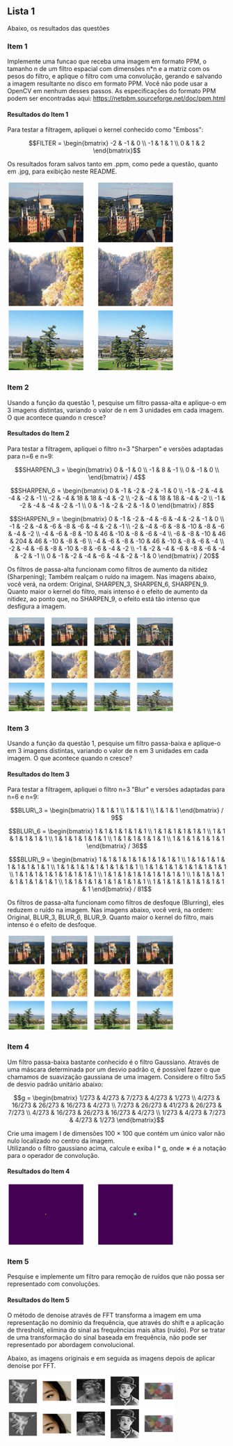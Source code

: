 ## Lista 1
Abaixo, os resultados das questões

### Item 1

Implemente uma funcao que receba uma imagem em formato PPM, o tamanho n de um filtro espacial com dimensões n*n e a matriz com os pesos do filtro, e aplique o filtro com uma convolução, gerando e salvando a imagem resultante no disco em formato PPM. Você não pode usar a OpenCV em nenhum desses passos. As especificações do formato PPM podem ser encontradas aqui: https://netpbm.sourceforge.net/doc/ppm.html

#### Resultados do Item 1
Para testar a filtragem, apliquei o kernel conhecido como "Emboss": 
```math
FILTER = \begin{bmatrix} 
-2 & -1 & 0 \\
-1 &  1 & 1 \\
 0 &  1 & 2
\end{bmatrix}
```

Os resultados foram salvos tanto em .ppm, como pede a questão, quanto em .jpg, para exibição neste README.

<div>
  <img src="https://github.com/TaigoI/ComputerVision/blob/main/List1/Item1/results/building_compare.jpg?raw=true" alt="Building" style="height: 15vw; width: 40vw;">
  <img src="https://github.com/TaigoI/ComputerVision/blob/main/List1/Item1/results/falls_compare.jpg?raw=true" alt="Falls" style="height: 15vw; width: 40vw;">
  <img src="https://github.com/TaigoI/ComputerVision/blob/main/List1/Item1/results/tree_compare.jpg?raw=true" alt="Tree" style="height: 15vw; width: 40vw;">
</div>

### Item 2

Usando a função da questão 1, pesquise um filtro passa-alta e aplique-o em 3 imagens distintas, variando o valor de n em 3 unidades em cada imagem. O que acontece quando n cresce?

#### Resultados do Item 2
Para testar a filtragem, apliquei o filtro n=3 "Sharpen" e versões adaptadas para n=6 e n=9:

```math
SHARPEN\_3 = \begin{bmatrix} 
 0 & -1 &  0 \\
-1 &  8 & -1 \\
 0 & -1 &  0 \\
\end{bmatrix}
/ 4
```

```math
SHARPEN\_6 = \begin{bmatrix} 
 0 & -1 & -2 & -2 & -1 &  0 \\
-1 & -2 & -4 & -4 & -2 & -1 \\
-2 & -4 & 18 & 18 & -4 & -2 \\
-2 & -4 & 18 & 18 & -4 & -2 \\
-1 & -2 & -4 & -4 & -2 & -1 \\
 0 & -1 & -2 & -2 & -1 &  0
\end{bmatrix}
/ 8
```

```math
SHARPEN\_9 = \begin{bmatrix} 
 0 & -1 &  -2 &  -4 &  -6 &  -4 &  -2 &  -1 &  0 \\
-1 & -2 &  -4 &  -6 &  -8 &  -6 &  -4 &  -2 & -1 \\
-2 & -4 &  -6 &  -8 & -10 &  -8 &  -6 &  -4 & -2 \\
-4 & -6 &  -8 & -10 &  46 & -10 &  -8 &  -6 & -4 \\
-6 & -8 & -10 &  46 & 204 &  46 & -10 &  -8 & -6 \\
-4 & -6 &  -8 & -10 &  46 & -10 &  -8 &  -6 & -4 \\
-2 & -4 &  -6 &  -8 & -10 &  -8 &  -6 &  -4 & -2 \\
-1 & -2 &  -4 &  -6 &  -8 &  -6 &  -4 &  -2 & -1 \\
 0 & -1 &  -2 &  -4 &  -6 &  -4 &  -2 &  -1 &  0
\end{bmatrix}
/ 20
```

Os filtros de passa-alta funcionam como filtros de aumento da nitidez (Sharpening); Também realçam o ruído na imagem.
Nas imagens abaixo, você verá, na ordem: Original, SHARPEN_3, SHARPEN_6, SHARPEN_9. Quanto maior o kernel do filtro, mais intenso é o efeito de aumento da nitidez, ao ponto que, no SHARPEN_9, o efeito está tão intenso que desfigura a imagem.

<div>
  <img src="https://github.com/TaigoI/ComputerVision/blob/main/List1/Item2/results/building_compare.jpg?raw=true" alt="Building" style="height: 7.5vw; width: 40vw;">
  <img src="https://github.com/TaigoI/ComputerVision/blob/main/List1/Item2/results/falls_compare.jpg?raw=true" alt="Falls" style="height: 7.5vw; width: 40vw;">
  <img src="https://github.com/TaigoI/ComputerVision/blob/main/List1/Item2/results/tree_compare.jpg?raw=true" alt="Tree" style="height: 7.5vw; width: 40vw;">
</div>

### Item 3

Usando a função da questão 1, pesquise um filtro passa-baixa e aplique-o em 3 imagens distintas, variando o valor de n em 3 unidades em cada imagem. O que acontece quando n cresce?

#### Resultados do Item 3
Para testar a filtragem, apliquei o filtro n=3 "Blur" e versões adaptadas para n=6 e n=9:

```math
BLUR\_3 = \begin{bmatrix} 
 1 & 1 & 1 \\
 1 & 1 & 1 \\
 1 & 1 & 1
\end{bmatrix}
/ 9
```

```math
BLUR\_6 = \begin{bmatrix} 
 1 & 1 & 1 & 1 & 1 & 1 \\
 1 & 1 & 1 & 1 & 1 & 1 \\
 1 & 1 & 1 & 1 & 1 & 1 \\
 1 & 1 & 1 & 1 & 1 & 1 \\
 1 & 1 & 1 & 1 & 1 & 1 \\
 1 & 1 & 1 & 1 & 1 & 1
\end{bmatrix}
/ 36
```

```math
$BLUR\_9 = \begin{bmatrix} 
 1 & 1 & 1 & 1 & 1 & 1 & 1 & 1 & 1 \\
 1 & 1 & 1 & 1 & 1 & 1 & 1 & 1 & 1 \\
 1 & 1 & 1 & 1 & 1 & 1 & 1 & 1 & 1 \\
 1 & 1 & 1 & 1 & 1 & 1 & 1 & 1 & 1 \\
 1 & 1 & 1 & 1 & 1 & 1 & 1 & 1 & 1 \\
 1 & 1 & 1 & 1 & 1 & 1 & 1 & 1 & 1 \\
 1 & 1 & 1 & 1 & 1 & 1 & 1 & 1 & 1 \\
 1 & 1 & 1 & 1 & 1 & 1 & 1 & 1 & 1 \\
 1 & 1 & 1 & 1 & 1 & 1 & 1 & 1 & 1
\end{bmatrix}
/ 81
```

Os filtros de passa-alta funcionam como filtros de desfoque (Blurring), eles reduzem o ruído na imagem.
Nas imagens abaixo, você verá, na ordem: Original, BLUR_3, BLUR_6, BLUR_9. Quanto maior o kernel do filtro, mais intenso é o efeito de desfoque.

<div>
  <img src="https://github.com/TaigoI/ComputerVision/blob/main/List1/Item3/results/building_compare.jpg?raw=true" alt="Building" style="height: 7.5vw; width: 40vw;">
  <img src="https://github.com/TaigoI/ComputerVision/blob/main/List1/Item3/results/falls_compare.jpg?raw=true" alt="Falls" style="height: 7.5vw; width: 40vw;">
  <img src="https://github.com/TaigoI/ComputerVision/blob/main/List1/Item3/results/tree_compare.jpg?raw=true" alt="Tree" style="height: 7.5vw; width: 40vw;">
</div>

### Item 4

Um filtro passa-baixa bastante conhecido é o filtro Gaussiano. Através de uma máscara determinada por um desvio padrão σ, é possível fazer o que chamamos de suavização gaussiana de uma imagem. Considere o filtro 5x5 de desvio padrão unitário abaixo:

```math
g = \begin{bmatrix} 
1/273 &  4/273 &  7/273 &  4/273 &  1/273 \\
4/273 & 16/273 & 26/273 & 16/273 &  4/273 \\
7/273 & 26/273 & 41/273 & 26/273 &  7/273 \\
4/273 & 16/273 & 26/273 & 16/273 &  4/273 \\
1/273 &  4/273 &  7/273 &  4/273 &  1/273
\end{bmatrix}
```

Crie uma imagem I de dimensões 100 × 100 que contém um único valor não nulo localizado no centro da imagem.<br>Utilizando o filtro gaussiano acima, calcule e exiba I * g, onde ∗ é a notação para o operador de convolução.

#### Resultados do Item 4

<img src="https://github.com/TaigoI/ComputerVision/blob/main/List1/Item4/results/compare.jpg?raw=true" alt="Tree" style="height: 15vw; width: 40vw;">

### Item 5

Pesquise e implemente um filtro para remoção de ruídos que não possa ser representado com convoluções.

#### Resultados do Item 5

O método de denoise através de FFT transforma a imagem em uma representação no domínio da frequência, que através do shift e a aplicação de threshold, elimina do sinal as frequências mais altas (ruído). Por se tratar de uma transformação do sinal baseada em frequência, não pode ser representado por abordagem convolucional.

Abaixo, as imagens originais e em seguida as imagens depois de aplicar denoise por FFT.

<div>
  <img src="https://github.com/TaigoI/ComputerVision/blob/main/List1/Item5/results/original.jpg?raw=true" alt="Original" style="height: 7.5vw; width: 40vw;">
  <img src="https://github.com/TaigoI/ComputerVision/blob/main/List1/Item5/results/denoised.jpg?raw=true" alt="FTTed" style="height: 7.5vw; width: 40vw;">
</div>

